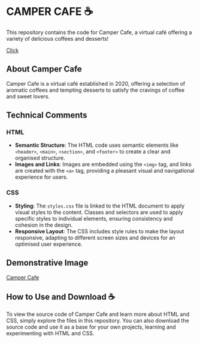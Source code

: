 # CAMPER CAFE ☕

This repository contains the code for Camper Cafe, a virtual café offering a variety of delicious coffees and desserts!

[Click](https://leticiaveigacs.github.io/coffeeShop/coffeeShop/)



## About Camper Cafe

Camper Cafe is a virtual café established in 2020, offering a selection of aromatic coffees and tempting desserts to satisfy the cravings of coffee and sweet lovers.

## Technical Comments

### HTML
- **Semantic Structure**: The HTML code uses semantic elements like `<header>`, `<main>`, `<section>`, and `<footer>` to create a clear and organised structure.
- **Images and Links**: Images are embedded using the `<img>` tag, and links are created with the `<a>` tag, providing a pleasant visual and navigational experience for users.

### CSS
- **Styling**: The `styles.css` file is linked to the HTML document to apply visual styles to the content. Classes and selectors are used to apply specific styles to individual elements, ensuring consistency and cohesion in the design.
- **Responsive Layout**: The CSS includes style rules to make the layout responsive, adapting to different screen sizes and devices for an optimised user experience.

## Demonstrative Image

[Camper Cafe](https://github.com/leticiaveigacs/coffeeShop/issues/1#issue-2294876124)

## How to Use and Download ☕

To view the source code of Camper Cafe and learn more about HTML and CSS, simply explore the files in this repository. You can also download the source code and use it as a base for your own projects, learning and experimenting with HTML and CSS.
